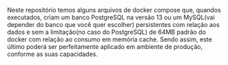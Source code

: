 Neste repositório temos alguns arquivos de docker compose que, quandos executados, criam um banco PostgreSQL na versão 13 ou um MySQL(vai depender do banco que você quer escolher) persistentes com relação aos dados e sem a limitação(no caso do PostgreSQL) de 64MB padrão do docker com relação ao consumo em memória cache. Sendo assim, este último poderá ser perfeitamente aplicado em ambiente de produção, conforme as suas capacidades.
